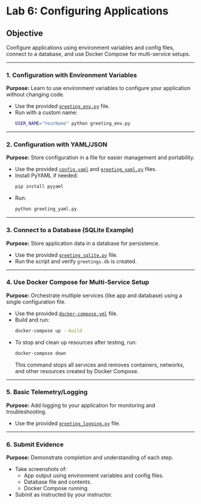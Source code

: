 # Lab 6: Configuring Applications

## Objective
Configure applications using environment variables and config files, connect to a database, and use Docker Compose for multi-service setups.

---

### 1. Configuration with Environment Variables
**Purpose:** Learn to use environment variables to configure your application without changing code.

- Use the provided [`greeting_env.py`](../provided_lab_files/Lab6/greeting_env.py:1) file.
- Run with a custom name:
  ```sh
  USER_NAME="YourName" python greeting_env.py
  ```

---

### 2. Configuration with YAML/JSON
**Purpose:** Store configuration in a file for easier management and portability.

- Use the provided [`config.yaml`](../provided_lab_files/Lab6/config.yaml:1) and [`greeting_yaml.py`](../provided_lab_files/Lab6/greeting_yaml.py:1) files.
- Install PyYAML if needed:
  ```sh
  pip install pyyaml
  ```
- Run:
  ```sh
  python greeting_yaml.py
  ```

---

### 3. Connect to a Database (SQLite Example)
**Purpose:** Store application data in a database for persistence.

- Use the provided [`greeting_sqlite.py`](../provided_lab_files/Lab6/greeting_sqlite.py:1) file.
- Run the script and verify `greetings.db` is created.

---

### 4. Use Docker Compose for Multi-Service Setup
**Purpose:** Orchestrate multiple services (like app and database) using a single configuration file.

- Use the provided [`docker-compose.yml`](../provided_lab_files/Lab6/docker-compose.yml:1) file.
- Build and run:
  ```sh
  docker-compose up --build
  ```
- To stop and clean up resources after testing, run:
  ```sh
  docker-compose down
  ```
  This command stops all services and removes containers, networks, and other resources created by Docker Compose.

---

### 5. Basic Telemetry/Logging
**Purpose:** Add logging to your application for monitoring and troubleshooting.

- Use the provided [`greeting_logging.py`](../provided_lab_files/Lab6/greeting_logging.py:1) file.

---

### 6. Submit Evidence
**Purpose:** Demonstrate completion and understanding of each step.

- Take screenshots of:
  - App output using environment variables and config files.
  - Database file and contents.
  - Docker Compose running.
- Submit as instructed by your instructor.